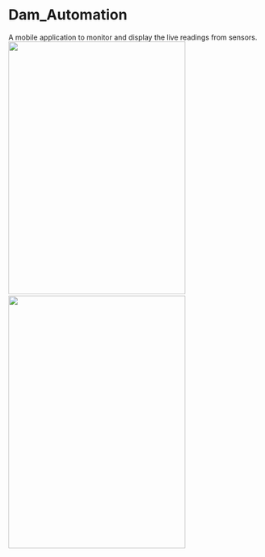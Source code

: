 # Dam_Automation
A mobile application to monitor and display the live readings from sensors.
<img src ="Images/sign_in.jpg" height = "500" width = "350">        &nbsp;&nbsp;&nbsp;&nbsp; &nbsp;&nbsp; &nbsp;&nbsp;&nbsp;&nbsp;&nbsp;&nbsp; &nbsp;&nbsp; &nbsp;&nbsp;          &nbsp;&nbsp;&nbsp;         <img src ="Images/recent_problems.jpg" height = "500" width = "350">
